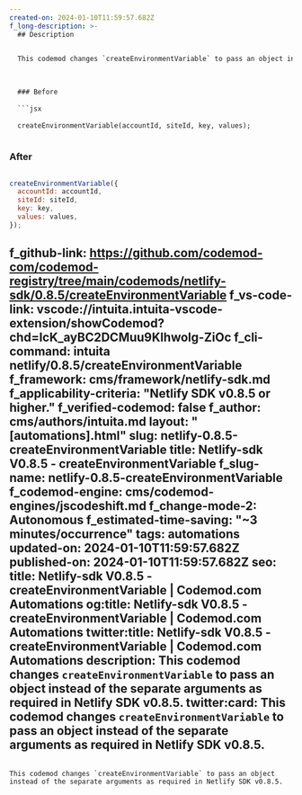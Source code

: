 ```yaml
---
created-on: 2024-01-10T11:59:57.682Z
f_long-description: >-
  ## Description
  

  This codemod changes `createEnvironmentVariable` to pass an object instead of the separate arguments as required in Netlify SDK v0.8.5.
  

  
  ### Before
  
  ```jsx
  
  createEnvironmentVariable(accountId, siteId, key, values);
  
  ```
  
  ### After
  
  ```jsx
  
  createEnvironmentVariable({
  	accountId: accountId,
  	siteId: siteId,
  	key: key,
  	values: values,
  });
  
  ```
f_github-link: https://github.com/codemod-com/codemod-registry/tree/main/codemods/netlify-sdk/0.8.5/createEnvironmentVariable
f_vs-code-link: vscode://intuita.intuita-vscode-extension/showCodemod?chd=IcK_ayBC2DCMuu9Klhwolg-ZiOc
f_cli-command: intuita netlify/0.8.5/createEnvironmentVariable
f_framework: cms/framework/netlify-sdk.md
f_applicability-criteria: "Netlify SDK v0.8.5 or higher."
f_verified-codemod: false
f_author: cms/authors/intuita.md
layout: "[automations].html"
slug: netlify-0.8.5-createEnvironmentVariable
title: Netlify-sdk V0.8.5 - createEnvironmentVariable
f_slug-name: netlify-0.8.5-createEnvironmentVariable
f_codemod-engine: cms/codemod-engines/jscodeshift.md
f_change-mode-2: Autonomous
f_estimated-time-saving: "~3 minutes/occurrence"
tags: automations
updated-on: 2024-01-10T11:59:57.682Z
published-on: 2024-01-10T11:59:57.682Z
seo:
  title: Netlify-sdk V0.8.5 - createEnvironmentVariable | Codemod.com Automations
  og:title: Netlify-sdk V0.8.5 - createEnvironmentVariable | Codemod.com Automations
  twitter:title: Netlify-sdk V0.8.5 - createEnvironmentVariable | Codemod.com Automations
  description: This codemod changes `createEnvironmentVariable` to pass an object instead of the separate arguments as required in Netlify SDK v0.8.5.
  twitter:card: This codemod changes `createEnvironmentVariable` to pass an object instead of the separate arguments as required in Netlify SDK v0.8.5.
---
```

This codemod changes `createEnvironmentVariable` to pass an object instead of the separate arguments as required in Netlify SDK v0.8.5.